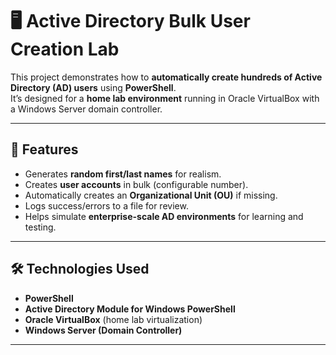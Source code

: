 # 🖥️ Active Directory Bulk User Creation Lab

This project demonstrates how to **automatically create hundreds of Active Directory (AD) users** using **PowerShell**.  
It’s designed for a **home lab environment** running in Oracle VirtualBox with a Windows Server domain controller.  

---

## 🚀 Features
- Generates **random first/last names** for realism.
- Creates **user accounts** in bulk (configurable number).
- Automatically creates an **Organizational Unit (OU)** if missing.
- Logs success/errors to a file for review.
- Helps simulate **enterprise-scale AD environments** for learning and testing.

---

## 🛠️ Technologies Used
- **PowerShell**  
- **Active Directory Module for Windows PowerShell**  
- **Oracle VirtualBox** (home lab virtualization)  
- **Windows Server (Domain Controller)**  

---

